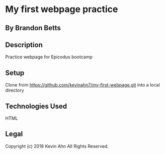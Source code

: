 # My first webpage practice
## By Brandon Betts

## Description
Practice webpage for Epicodus bootcamp

## Setup
Clone from https://github.com/kevinahn7/my-first-webpage.git into a local directory

## Technologies Used
HTML

## Legal
Copyright (c) 2018 Kevin Ahn All Rights Reserved.
